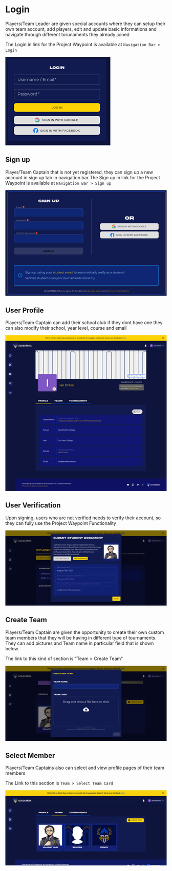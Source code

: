 # Login

Players/Team Leader are given special accounts where they can setup their own team account, add players, edit and update basic informations and navigate through different torunaments they already joined

<!-- Players are given special accounts by the admin in order to use the system. An encoder can perform basic data operations and modify their personal settings like profile name or password. It is recommended that all region encoders should use their true email for password recovery purposes. -->

The Login in link for the Project Waypoint is available at `Navigation Bar > Login`

![login](_media/login.png)

## Sign up

Player/Team Captain that is not yet registered, they can sign up a new account in sign up tab in navigation bar
The Sign up in link for the Project Waypoint is available at `Navigation Bar > Sign up`

![signup](_media/signup.png)

## User Profile

Players/Team Captain can add their school club if they dont have one they can also modify their school, year level, course and email

![profile](_media/profile.png)

## User Verification

Upon signing, users who are not verified needs to verify their account, so they can fully use the Project Waypoint Functionality

![verify](_media/student-verify.png)

## Create Team

Players/Team Captain are given the opportunity to create their own custom team members that they will be having in different type of tournaments. They can add pictures and Team name in particular field that is shown below.

The link to this kind of section is "Team > Create Team"

![creatTeam](_media/create-team.png)

## Select Member

Players/Team Captains also can select and view profile pages of their team members

The Link to this section is `Team > Select Team Card`

![tm](_media/team-members.png)
